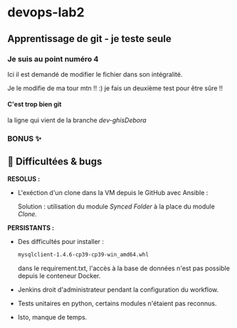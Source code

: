 # devops-lab2

## Apprentissage de git - je teste seule

### Je suis au point numéro 4

Ici il est demandé de modifier le fichier dans son intégralité.


Je le modifie de ma tour mtn !! :)
je fais un deuxième test pour être sûre !!

#### C'est trop bien git

la ligne qui vient de la branche *dev-ghisDebora*
### BONUS ✨


## 🐛 Difficultées & bugs

**RESOLUS :**

- L'exéction d'un clone dans la VM depuis le GitHub avec Ansible :

    Solution : utilisation du module *Synced Folder* à la place du module *Clone.*

**PERSISTANTS :**

- Des difficultés pour installer :

    ```bash
    mysqlclient-1.4.6-cp39-cp39-win_amd64.whl
    ```

    dans le requirement.txt, l'accès à la base de données n'est pas possible depuis le conteneur Docker.

- Jenkins droit d'administrateur pendant la configuration du workflow.
- Tests unitaires en python, certains modules n'étaient pas reconnus.
- Isto, manque de temps.
